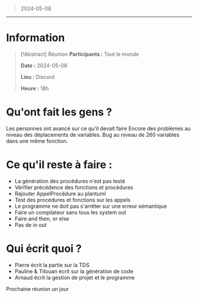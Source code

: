 > 2024-05-08

---

# Information

>[!Abstract] Réunion
>**Participants :** Tout le monde
>
>**Date :** 2024-05-08
>
>**Lieu :** Discord
>
>**Heure :** 18h

# Qu'ont fait les gens ? 

Les personnes ont avancé sur ce qu'il devait faire
Encore des problèmes au niveau des déplacements de variables.
Bug au niveau de 260 variables dans une même fonction.

# Ce qu'il reste à faire :

- La génération des procédures n'est pas testé
- Vérifier précédence des fonctions et procédures
- Rajouter AppelProcédure au plantuml
- Test des procédures et fonctions sur les appels
- Le programme ne doit pas s'arrêter sur une erreur sémantique
- Faire un compilateur sans tous les system out
- Faire and then, or else
- Pas de in out

# Qui écrit quoi ?
- Pierre écrit la partie sur la TDS
- Pauline & Titouan écrit sur la génération de code
- Arnaud écrit la gestion de projet et le programme

Prochaine réunion un jour